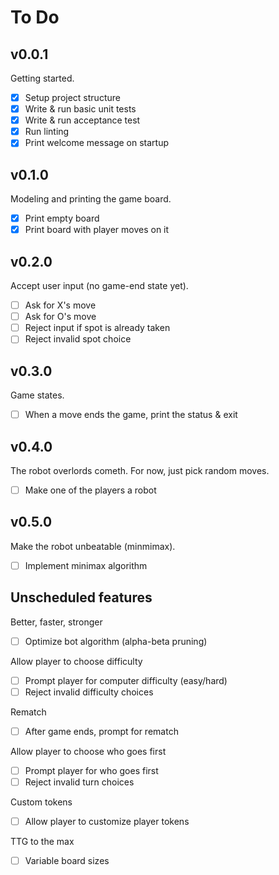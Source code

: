 # To Do

## v0.0.1
Getting started.

- [x] Setup project structure
- [x] Write & run basic unit tests
- [x] Write & run acceptance test
- [x] Run linting
- [x] Print welcome message on startup

## v0.1.0
Modeling and printing the game board.

- [x] Print empty board
- [x] Print board with player moves on it

## v0.2.0
Accept user input (no game-end state yet).

- [ ] Ask for X's move
- [ ] Ask for O's move
- [ ] Reject input if spot is already taken
- [ ] Reject invalid spot choice

## v0.3.0
Game states.

- [ ] When a move ends the game, print the status & exit

## v0.4.0
The robot overlords cometh. For now, just pick random moves.

- [ ] Make one of the players a robot

## v0.5.0
Make the robot unbeatable (minmimax).

- [ ] Implement minimax algorithm

## Unscheduled features
Better, faster, stronger
- [ ] Optimize bot algorithm (alpha-beta pruning)

Allow player to choose difficulty
- [ ] Prompt player for computer difficulty (easy/hard)
- [ ] Reject invalid difficulty choices

Rematch
- [ ] After game ends, prompt for rematch

Allow player to choose who goes first
- [ ] Prompt player for who goes first
- [ ] Reject invalid turn choices

Custom tokens
- [ ] Allow player to customize player tokens

TTG to the max
- [ ] Variable board sizes
